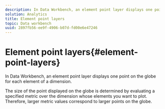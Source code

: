 ```yaml
---
description: In Data Workbench, an element point layer displays one point on the globe for each element of a dimension.
solution: Analytics
title: Element point layers
topic: Data workbench
uuid: 2897fb56-ee9f-4906-b07d-fd00e6e47246
---
```


# Element point layers{#element-point-layers}

In Data Workbench, an element point layer displays one point on the globe for each element of a dimension.

 The size of the point displayed on the globe is determined by evaluating a specified metric over the dimension whose elements you want to plot. Therefore, larger metric values correspond to larger points on the globe. 
